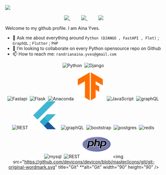 
 ![](https://komarev.com/ghpvc/?username=ainayves&color=blueviolet)


<div align="center">

 <a href="https://www.linkedin.com/in/ainard/">
<img src="https://img.shields.io/badge/Linkedin-%231DA1F2.svg?style=for-the-badge&logo=Linkedin&logoColor=white">
</a>
 &nbsp;&nbsp;&nbsp;&nbsp;&nbsp;&nbsp;&nbsp;&nbsp;
<a href="https://www.twitter.com/ainard3/">
<img src="https://img.shields.io/badge/Twitter-%231DA1F2.svg?style=for-the-badge&logo=Twitter&logoColor=white">
</a>
&nbsp;&nbsp;&nbsp;&nbsp;&nbsp;&nbsp;&nbsp;&nbsp;
<a href="https://www.instagram.com/aina_rd/">
<img src="https://img.shields.io/badge/Instagram-%23E4405F.svg?style=for-the-badge&logo=Instagram&logoColor=white">
</a>

</div> 
<p></p>
<p align="justify"> 
Welcome to my github profile. I am Aina Yves.

- 💬 Ask me about everything around `Python (DJANGO , FastAPI , Flet)` ; `GraphQL` ; `Flutter` ; `PHP`
- 👯 I’m looking to collaborate on every Python opensource repo on Github
- 📫 How to reach me: `randrianaina.yves@gmail.com`
 
</p>
<div align="center">
  <img
    src="https://techstack-generator.vercel.app/python-icon.svg"
    title="Python"
    alt="Python"
    width="90"
    height="90"
  />&nbsp;
  <img
    src="https://techstack-generator.vercel.app/django-icon.svg"
    title="Django"
    alt="Django"
    width="90"
    height="90"
  />&nbsp;

  <img
    src="https://github.com/devicons/devicon/tree/master/icons/fastapi/fastapi-original.svg"
    title="Fastapi"
    alt="Fastapi"
    width="90"
    height="90"
  />&nbsp;
  <img
    src="https://github.com/devicons/devicon/tree/master/icons/flask/flask-original.svg"
    title="Flask"
    alt="Flask"
    width="90"
    height="90"
  />&nbsp;
  <img
    src="https://github.com/devicons/devicon/tree/master/icons/anaconda/anaconda-original.svg"
    title="Anaconda"
    alt="Anaconda"
    width="90"
    height="90"
  />&nbsp;
  <img
    src="https://github.com/devicons/devicon/blob/master/icons/tensorflow/tensorflow-original.svg"
    title="Tensorflow"
    alt="Tensorflow"
    width="90"
    height="90"
  />&nbsp;
  <img
    src="https://techstack-generator.vercel.app/js-icon.svg"
    title="JavaScript"
    alt="JavaScript"
    width="90"
    height="90"
  />&nbsp;
  <img
    src="https://techstack-generator.vercel.app/graphql-icon.svg"
    title="graphQL"
    alt="graphQL"
    width="90"
    height="90"
  />&nbsp;
  <img
    src="https://techstack-generator.vercel.app/restapi-icon.svg"
    title="REST"
    alt="REST"
    width="90"
    height="90"
  />&nbsp;
  <img
    src="https://github.com/devicons/devicon/blob/master/icons/flutter/flutter-original.svg"
    title="Flutter"
    alt="Flutter"
    width="90"
    height="90"
  />&nbsp;
  <img
    src="https://skillicons.dev/icons?i=css"
    title="graphQL"
    alt="graphQL"
    width="90"
    height="90"
  />&nbsp;
  <img
    src="https://skillicons.dev/icons?i=bootstrap"
    title="bootstrap"
    alt="bootstrap"
    width="90"
    height="90"
  />&nbsp;
  <img
    src="https://skillicons.dev/icons?i=postgres"
    title="postgres"
    alt="postgres"
    width="90"
    height="90"
  />&nbsp;
  <img
    src="https://skillicons.dev/icons?i=redis"
    title="redis"
    alt="redis"
    width="90"
    height="90"
  />&nbsp;
  <img
    src="https://skillicons.dev/icons?i=mysql"
    title="mysql"
    alt="mysql"
    width="90"
    height="90"
  />&nbsp;
  <img
    src="https://techstack-generator.vercel.app/restapi-icon.svg"
    title="REST"
    alt="REST"
    width="90"
    height="90"
  />&nbsp;
  <img
    src="https://github.com/devicons/devicon/blob/master/icons/php/php-original.svg"
    title="PHP"
    alt="PHP"
    width="90"
    height="90"
  />&nbsp;
  <img
    src="https://github.com/devicons/devicon/blob/master/icons/git/git-original-wordmark.svg"
    title="Git"
    **alt="Git"
    width="90"
    height="90"
  />
</div>
